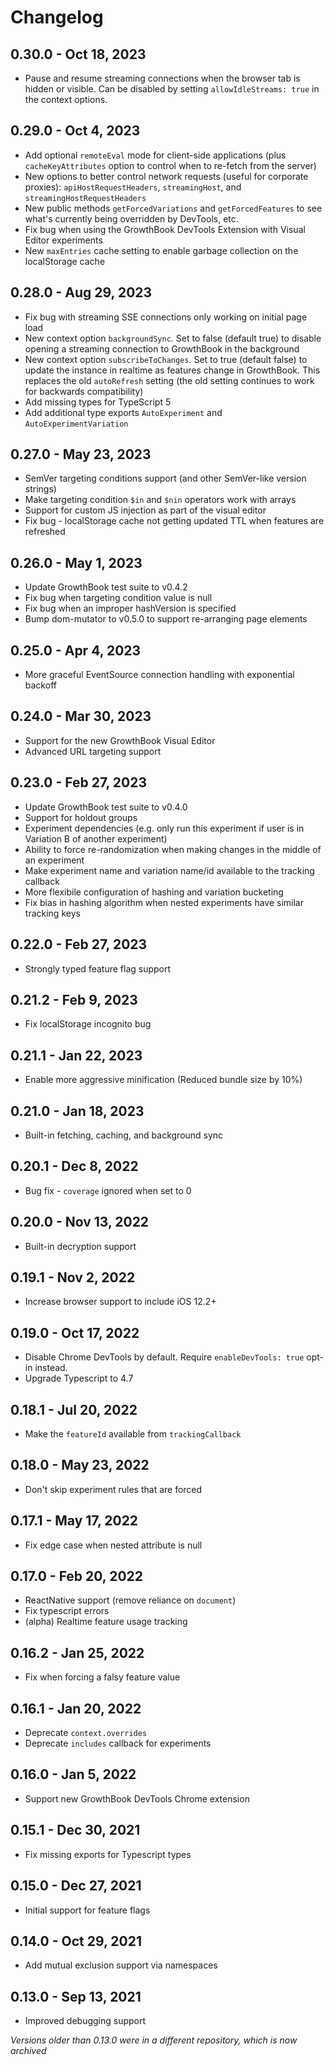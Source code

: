 # Changelog

## **0.30.0** - Oct 18, 2023

- Pause and resume streaming connections when the browser tab is hidden or visible. Can be disabled by setting `allowIdleStreams: true` in the context options.

## **0.29.0** - Oct 4, 2023

- Add optional `remoteEval` mode for client-side applications (plus `cacheKeyAttributes` option to control when to re-fetch from the server)
- New options to better control network requests (useful for corporate proxies): `apiHostRequestHeaders`, `streamingHost`, and `streamingHostRequestHeaders`
- New public methods `getForcedVariations` and `getForcedFeatures` to see what's currently being overridden by DevTools, etc.
- Fix bug when using the GrowthBook DevTools Extension with Visual Editor experiments
- New `maxEntries` cache setting to enable garbage collection on the localStorage cache

## **0.28.0** - Aug 29, 2023

- Fix bug with streaming SSE connections only working on initial page load
- New context option `backgroundSync`. Set to false (default true) to disable opening a streaming connection to GrowthBook in the background
- New context option `subscribeToChanges`. Set to true (default false) to update the instance in realtime as features change in GrowthBook. This replaces the old `autoRefresh` setting (the old setting continues to work for backwards compatibility)
- Add missing types for TypeScript 5
- Add additional type exports `AutoExperiment` and `AutoExperimentVariation`

## **0.27.0** - May 23, 2023

- SemVer targeting conditions support (and other SemVer-like version strings)
- Make targeting condition `$in` and `$nin` operators work with arrays
- Support for custom JS injection as part of the visual editor
- Fix bug - localStorage cache not getting updated TTL when features are refreshed

## **0.26.0** - May 1, 2023

- Update GrowthBook test suite to v0.4.2
- Fix bug when targeting condition value is null
- Fix bug when an improper hashVersion is specified
- Bump dom-mutator to v0.5.0 to support re-arranging page elements

## **0.25.0** - Apr 4, 2023

- More graceful EventSource connection handling with exponential backoff

## **0.24.0** - Mar 30, 2023

- Support for the new GrowthBook Visual Editor
- Advanced URL targeting support

## **0.23.0** - Feb 27, 2023

- Update GrowthBook test suite to v0.4.0
- Support for holdout groups
- Experiment dependencies (e.g. only run this experiment if user is in Variation B of another experiment)
- Ability to force re-randomization when making changes in the middle of an experiment
- Make experiment name and variation name/id available to the tracking callback
- More flexibile configuration of hashing and variation bucketing
- Fix bias in hashing algorithm when nested experiments have similar tracking keys

## **0.22.0** - Feb 27, 2023

- Strongly typed feature flag support

## **0.21.2** - Feb 9, 2023

- Fix localStorage incognito bug

## **0.21.1** - Jan 22, 2023

- Enable more aggressive minification (Reduced bundle size by 10%)

## **0.21.0** - Jan 18, 2023

- Built-in fetching, caching, and background sync

## **0.20.1** - Dec 8, 2022

- Bug fix - `coverage` ignored when set to 0

## **0.20.0** - Nov 13, 2022

- Built-in decryption support

## **0.19.1** - Nov 2, 2022

- Increase browser support to include iOS 12.2+

## **0.19.0** - Oct 17, 2022

- Disable Chrome DevTools by default. Require `enableDevTools: true` opt-in instead.
- Upgrade Typescript to 4.7

## **0.18.1** - Jul 20, 2022

- Make the `featureId` available from `trackingCallback`

## **0.18.0** - May 23, 2022

- Don't skip experiment rules that are forced

## **0.17.1** - May 17, 2022

- Fix edge case when nested attribute is null

## **0.17.0** - Feb 20, 2022

- ReactNative support (remove reliance on `document`)
- Fix typescript errors
- (alpha) Realtime feature usage tracking

## **0.16.2** - Jan 25, 2022

- Fix when forcing a falsy feature value

## **0.16.1** - Jan 20, 2022

- Deprecate `context.overrides`
- Deprecate `includes` callback for experiments

## **0.16.0** - Jan 5, 2022

- Support new GrowthBook DevTools Chrome extension

## **0.15.1** - Dec 30, 2021

- Fix missing exports for Typescript types

## **0.15.0** - Dec 27, 2021

- Initial support for feature flags

## **0.14.0** - Oct 29, 2021

- Add mutual exclusion support via namespaces

## **0.13.0** - Sep 13, 2021

- Improved debugging support

_Versions older than 0.13.0 were in a different repository, which is now archived_
